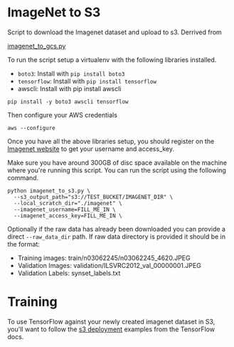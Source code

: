 # ImageNet to S3

Script to download the Imagenet dataset and upload to s3. Derrived from

[imagenet_to_gcs.py](https://github.com/tensorflow/tpu/blob/master/tools/datasets/imagenet_to_gcs.py)

To run the script setup a virtualenv with the following libraries installed.
- `boto3`: Install with `pip install boto3`
- `tensorflow`: Install with `pip install tensorflow`
-  awscli: Install with pip install awscli

```
pip install -y boto3 awscli tensorflow
```

Then configure your AWS credentials

```
aws --configure
```

Once you have all the above libraries setup, you should register on the
[Imagenet website](http://image-net.org/download-images) to get your
username and access_key.

Make sure you have around 300GB of disc space available on the machine where
you're running this script. You can run the script using the following command.

```
python imagenet_to_s3.py \
  --s3_output_path="s3://TEST_BUCKET/IMAGENET_DIR" \
  --local_scratch_dir="./imagenet" \
  --imagenet_username=FILL_ME_IN \
  --imagenet_access_key=FILL_ME_IN \
```

Optionally if the raw data has already been downloaded you can provide a direct
`--raw_data_dir` path. If raw data directory is provided it should be in
the format:
- Training images: train/n03062245/n03062245_4620.JPEG
- Validation Images: validation/ILSVRC2012_val_00000001.JPEG
- Validation Labels: synset_labels.txt

# Training

To use TensorFlow against your newly created imagenet dataset in S3, you'll want
to follow the [s3 deployment](https://github.com/tensorflow/examples/blob/master/community/en/docs/deploy/s3.md) examples from the TensorFlow docs.
